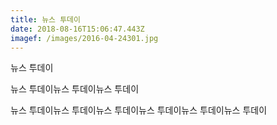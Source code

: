 ```yaml
---
title: 뉴스 투데이
date: 2018-08-16T15:06:47.443Z
imagef: /images/2016-04-24301.jpg
---
```

뉴스 투데이

뉴스 투데이뉴스 투데이뉴스 투데이

뉴스 투데이뉴스 투데이뉴스 투데이뉴스 투데이뉴스 투데이뉴스 투데이
